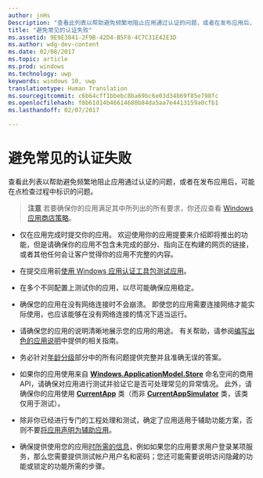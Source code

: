 ```yaml
---
author: jnHs
Description: "查看此列表以帮助避免频繁地阻止应用通过认证的问题，或者在发布应用后，可能在点检查过程中标识的问题。"
title: "避免常见的认证失败"
ms.assetid: 9E9E3841-2F9B-42D4-B5F8-4C7C31E42E3D
ms.author: wdg-dev-content
ms.date: 02/08/2017
ms.topic: article
ms.prod: windows
ms.technology: uwp
keywords: windows 10, uwp
translationtype: Human Translation
ms.sourcegitcommit: c6b64cff1bbebc8ba69bc6e03d34b69f85e798fc
ms.openlocfilehash: f8b61d14b46614680b84da5aa7e4413159a0cfb1
ms.lasthandoff: 02/07/2017

---
```


# <a name="avoid-common-certification-failures"></a>避免常见的认证失败


查看此列表以帮助避免频繁地阻止应用通过认证的问题，或者在发布应用后，可能在点检查过程中标识的问题。

> **注意**  若要确保你的应用满足其中所列出的所有要求，你还应查看 [Windows 应用商店策略](https://msdn.microsoft.com/library/windows/apps/dn764944)。

 

-   仅在应用完成时提交你的应用。 欢迎使用你的应用提要来介绍即将推出的功能，但是请确保你的应用不包含未完成的部分、指向正在构建的网页的链接，或者其他任何会让客户觉得你的应用不完整的内容。

-   在提交应用前[使用 Windows 应用认证工具包测试应用](https://msdn.microsoft.com/library/windows/apps/mt186449)。

-   在多个不同配置上测试你的应用，以尽可能确保应用稳定。

-   确保您的应用在没有网络连接时不会崩溃。 即使您的应用需要连接网络才能实际使用，也应该能够在没有网络连接的情况下适当运行。
-   请确保您的应用的说明清晰地展示您的应用的用途。 有关帮助，请参阅[编写出色的应用说明](write-a-great-app-description.md)中提供的相关指南。

-   务必针对[年龄分级](age-ratings.md)部分中的所有问题提供完整并且准确无误的答案。

-   如果你的应用使用来自 [**Windows.ApplicationModel.Store**](https://msdn.microsoft.com/library/windows/apps/br225197) 命名空间的商用 API，请确保对应用进行测试并验证它是否可处理常见的异常情况。 此外，请确保你的应用使用 [**CurrentApp**](https://msdn.microsoft.com/library/windows/apps/hh779765) 类（而非 [**CurrentAppSimulator**](https://msdn.microsoft.com/library/windows/apps/hh779766) 类，该类仅用于测试）。

-   除非你已经进行专门的工程处理和测试，确定了应用适用于辅助功能方案，否则不要[将应用声明为辅助应用](app-declarations.md#this-app-has-been-tested-to-meet-accessibility-guidelines)。

-   确保提供使用您的应用[时所需的信息](notes-for-certification.md)，例如如果您的应用要求用户登录某项服务，那么您需要提供测试帐户用户名和密码；您还可能需要说明访问隐藏的功能或锁定的功能所需的步骤。

 

 





